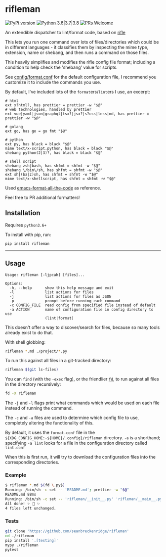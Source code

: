# rifleman

[![PyPi version](https://img.shields.io/pypi/v/rifleman.svg)](https://pypi.python.org/pypi/rifleman) [![Python 3.6|3.7|3.8](https://img.shields.io/pypi/pyversions/rifleman.svg)](https://pypi.python.org/pypi/rifleman) [![PRs Welcome](https://img.shields.io/badge/PRs-welcome-brightgreen.svg?style=flat-square)](http://makeapullrequest.com)

An extendible dispatcher to lint/format code, based on [rifle](https://github.com/ranger/ranger)

This lets you run one command over lots of files/directories which could be in different languages - it classifies them by inspecting the mime type, extension, name or shebang, and then runs a command on those files.

This heavily simplifies and modifies the rifle config file format; including a condition to help check the 'shebang' value for scripts.

See [config/format.conf](./config/format.conf) for the default configuration file, I recommend you customize it to include the commands you use.

By default, I've included lots of the `format`ers/`lint`ers I use, an excerpt:

```
# html
ext x?html?, has prettier = prettier -w "$@"
# web technologies, handled by prettier
ext vue|yaml|json|graphql|tsx?|jsx?|s?css|less|md, has prettier = prettier -w "$@"

# golang
ext go, has go = go fmt "$@"

# python
ext py, has black = black "$@"
mime text/x-script.python, has black = black "$@"
shebang python(2|3)?, has black = black "$@"

# shell script
shebang zsh|bash, has shfmt = shfmt -w "$@"
shebang \/bin\/sh, has shfmt = shfmt -w "$@"
ext sh|(ba|z)sh, has shfmt = shfmt -w "$@"
mime text/x-shellscript, has shfmt = shfmt -w "$@"
```

Used [emacs-format-all-the-code](https://github.com/lassik/emacs-format-all-the-code) as reference.

Feel free to PR additional formatters!

## Installation

Requires `python3.6+`

To install with pip, run:

    pip install rifleman

---

## Usage

```
Usage: rifleman [-ljpcah] [files]...

Options:
  -h, --help      show this help message and exit
  -l              list actions for files
  -j              list actions for files as JSON
  -p              prompt before running each command
  -c CONFIG_FILE  read config from specified file instead of default
  -a ACTION       name of configuration file in config directory to use
                  (lint|format)
```

This doesn't offer a way to discover/search for files, because so many tools already exist to do that.

With shell globbing:

```bash
rifleman *.md ./project/*.py
```

To run this against all files in a git-tracked directory:

```bash
rifleman $(git ls-files)
```

You can `find` (with the `-exec` flag), or the friendlier [`fd`](https://github.com/sharkdp/fd), to run against all files in the directory recursively:

```bash
fd -X rifleman
```

The `-j` and `-l` flags print what commands which would be used on each file instead of running the command.

The `-c` and `-a` files are used to determine which config file to use, completely altering the functionality of this.

By default, it uses the `format.conf` file in the `${XDG_CONFIG_HOME:-${HOME}/.config}/rifleman` directory. `-a` is a shorthand; specifying `-a lint` looks for a file in the configuration directory called `lint.conf`

When this is first run, it will try to download the configuration files into the corresponding directories.

### Example

```bash
$ rifleman *.md $(fd \.py$)
Running: /bin/sh -c set -- 'README.md'; prettier -w "$@"
README.md 88ms
Running: /bin/sh -c set -- 'rifleman/__init__.py' 'rifleman/__main__.py' 'setup.py' 'tests/test_rifleman.py'; black "$@"
All done! ✨ 🍰 ✨
4 files left unchanged.
```

### Tests

```bash
git clone 'https://github.com/seanbreckenridge/rifleman'
cd ./rifleman
pip install '.[testing]'
mypy ./rifleman
pytest
```
